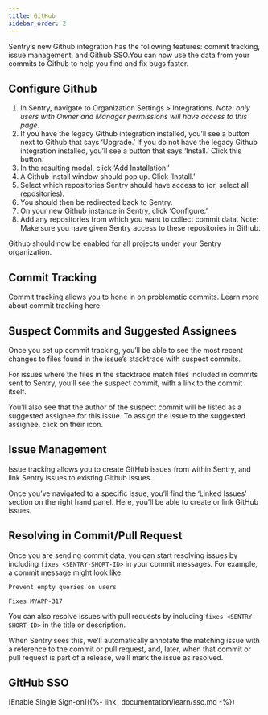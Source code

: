 ```yaml
---
title: GitHub
sidebar_order: 2
---
```

Sentry’s new Github integration has the following features: commit tracking, issue management, and Github SSO.You can now use the data from your commits to Github to help you find and fix bugs faster.

## Configure Github


1. In Sentry, navigate to Organization Settings > Integrations. *Note: only users with Owner and Manager permissions will have access to this page.*
2. If you have the legacy Github integration installed, you’ll see a button next to Github that says ‘Upgrade.’ If you do not have the legacy Github integration installed, you’ll see a button that says ‘Install.’ Click this button.
3. In the resulting modal, click ‘Add Installation.’
4. A Github install window should pop up. Click ‘Install.’
5. Select which repositories Sentry should have access to (or, select all repositories).
6. You should then be redirected back to Sentry.
7. On your new Github instance in Sentry, click ‘Configure.’
8. Add any repositories from which you want to collect commit data. Note: Make sure you have given Sentry access to these repositories in Github.

Github should now be enabled for all projects under your Sentry organization.


## Commit Tracking

Commit tracking allows you to hone in on problematic commits. Learn more about commit tracking here.

## Suspect Commits and Suggested Assignees

Once you set up commit tracking, you’ll be able to see the most recent changes to files found in the issue’s stacktrace with suspect commits.

For issues where the files in the stacktrace match files included in commits sent to Sentry, you’ll see the suspect commit, with a link to the commit itself.

You’ll also see that the author of the suspect commit will be listed as a suggested assignee for this issue. To assign the issue to the suggested assignee, click on their icon.

## Issue Management

Issue tracking allows you to create GitHub issues from within Sentry, and link Sentry issues to existing Github Issues.

Once you’ve navigated to a specific issue, you’ll find the ‘Linked Issues’ section on the right hand panel. Here, you’ll be able to create or link GitHub issues.

## Resolving in Commit/Pull Request

Once you are sending commit data, you can start resolving issues by including `fixes <SENTRY-SHORT-ID>` in your commit messages. For example, a commit message might look like:

```
Prevent empty queries on users

Fixes MYAPP-317
```

You can also resolve issues with pull requests by including `fixes <SENTRY-SHORT-ID>` in the title or description.

When Sentry sees this, we’ll automatically annotate the matching issue with a reference to the commit or pull request, and, later, when that commit or pull request is part of a release, we’ll mark the issue as resolved.

## GitHub SSO

[Enable Single Sign-on]({%- link _documentation/learn/sso.md -%})

